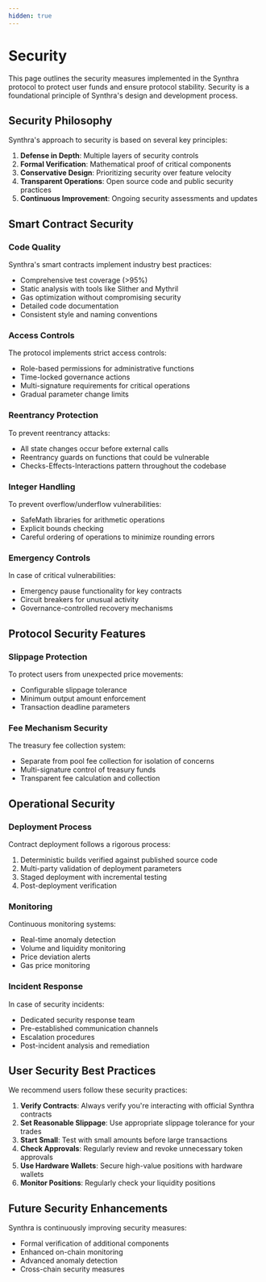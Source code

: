 ```yaml
---
hidden: true
---
```


# Security

This page outlines the security measures implemented in the Synthra protocol to protect user funds and ensure protocol stability. Security is a foundational principle of Synthra's design and development process.

## Security Philosophy

Synthra's approach to security is based on several key principles:

1. **Defense in Depth**: Multiple layers of security controls
2. **Formal Verification**: Mathematical proof of critical components
3. **Conservative Design**: Prioritizing security over feature velocity
4. **Transparent Operations**: Open source code and public security practices
5. **Continuous Improvement**: Ongoing security assessments and updates

## Smart Contract Security

### Code Quality

Synthra's smart contracts implement industry best practices:

* Comprehensive test coverage (>95%)
* Static analysis with tools like Slither and Mythril
* Gas optimization without compromising security
* Detailed code documentation
* Consistent style and naming conventions

### Access Controls

The protocol implements strict access controls:

* Role-based permissions for administrative functions
* Time-locked governance actions
* Multi-signature requirements for critical operations
* Gradual parameter change limits

### Reentrancy Protection

To prevent reentrancy attacks:

* All state changes occur before external calls
* Reentrancy guards on functions that could be vulnerable
* Checks-Effects-Interactions pattern throughout the codebase

### Integer Handling

To prevent overflow/underflow vulnerabilities:

* SafeMath libraries for arithmetic operations
* Explicit bounds checking
* Careful ordering of operations to minimize rounding errors

### Emergency Controls

In case of critical vulnerabilities:

* Emergency pause functionality for key contracts
* Circuit breakers for unusual activity
* Governance-controlled recovery mechanisms

## Protocol Security Features

### Slippage Protection

To protect users from unexpected price movements:

* Configurable slippage tolerance
* Minimum output amount enforcement
* Transaction deadline parameters

### Fee Mechanism Security

The treasury fee collection system:

* Separate from pool fee collection for isolation of concerns
* Multi-signature control of treasury funds
* Transparent fee calculation and collection

## Operational Security

### Deployment Process

Contract deployment follows a rigorous process:

1. Deterministic builds verified against published source code
2. Multi-party validation of deployment parameters
3. Staged deployment with incremental testing
4. Post-deployment verification

### Monitoring

Continuous monitoring systems:

* Real-time anomaly detection
* Volume and liquidity monitoring
* Price deviation alerts
* Gas price monitoring

### Incident Response

In case of security incidents:

* Dedicated security response team
* Pre-established communication channels
* Escalation procedures
* Post-incident analysis and remediation


## User Security Best Practices

We recommend users follow these security practices:

1. **Verify Contracts**: Always verify you're interacting with official Synthra contracts
2. **Set Reasonable Slippage**: Use appropriate slippage tolerance for your trades
3. **Start Small**: Test with small amounts before large transactions
4. **Check Approvals**: Regularly review and revoke unnecessary token approvals
5. **Use Hardware Wallets**: Secure high-value positions with hardware wallets
6. **Monitor Positions**: Regularly check your liquidity positions


## Future Security Enhancements

Synthra is continuously improving security measures:

* Formal verification of additional components
* Enhanced on-chain monitoring
* Advanced anomaly detection
* Cross-chain security measures

